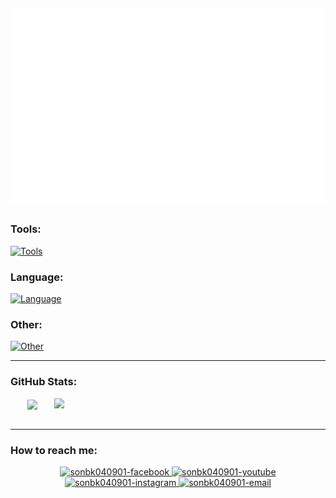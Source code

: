 
<a><img src="sonle040901.svg"></a>
---

### Tools:
[![Tools](https://skillicons.dev/icons?i=vscode,idea,eclipse,docker)]([https://skillicons.dev](https://skillicons.dev/icons?i=vscode,idea,eclipse,docker))
### Language:
[![Language](https://skillicons.dev/icons?i=js,html,css,java,nodejs,php,c,mysql)]([https://skillicons.dev](https://skillicons.dev/icons?i=js,html,css,java,nodejs,php,c,mysql))
### Other:
[![Other](https://skillicons.dev/icons?i=linux,codepen,git,github,heroku,emacs,latex,regex,svg)]([https://skillicons.dev](https://skillicons.dev/icons?i=linux,codepen,git,github,heroku,emacs,latex,regex,svg))

---
### GitHub Stats:

<div align=center>
  <a href="#" title="sonbk040901">
    <img width="315" align="center" src="https://github-readme-stats.vercel.app/api/top-langs/?username=sonbk040901&hide=c%23,powershell,Mathematica,Ruby,Objective-C,Objective-C%2b%2b,Cuda&title_color=61dafb&text_color=ffffff&icon_color=61dafb&bg_color=20232a&langs_count=8&layout=compact&border_color=61dafb&hide_border=true" />
  </a>
  <a href="#" title="sonbk040901">
    <img align="right" width="434" src="https://github-readme-stats.vercel.app/api?username=sonbk040901&show_icons=true&theme=react&border_color=61dafb&hide_border=true" />
  </a>
</div>
<br>

---
### How to reach me:
<div align="center">    
  <a href="https://fb.me/bk04092001" target="top">
    <img height="64" width="64" src="https://media.giphy.com/media/xpUtJjsEFZk7EcwPLs/giphy.gif" alt="sonbk040901-facebook" />
  </a>
  <a href="https://www.youtube.com/channel/UCL8HXTHfAvq7q08xMXBiKRA" target="top">
    <img height="64" width="64" src="https://media.giphy.com/media/fVtghR89I5E9ZAHSsZ/giphy.gif" alt="sonbk040901-youtube" />
  </a>
  <a href="https://instagram.com/son_le.4901" target="top">
    <img height="64" width="64" src="https://media.giphy.com/media/jqVUX17Ze8mw0nXBbJ/giphy.gif" alt="sonbk040901-instagram" />
  </a>
  <a href="mailto:leducson007@gmail.com" target="top">
    <img height="64" width="64" src="https://media.giphy.com/media/QuI2G48pcj20qNHE3f/giphy.gif" alt="sonbk040901-email" />
  </a>
</div>
<!--**sonbk040901/sonbk040901** is a ✨ _special_ ✨ repository because its `README.md` (this file) appears on your GitHub profile.
Here are some ideas to get you started:
- 🔭 I’m currently working on ...
- 👯 I’m looking to collaborate on ...
- 🤔 I’m looking for help with ...
- 💬 Ask me about ...
- 📫 How to reach me: ...
- 😄 Pronouns: ...
- ⚡ Fun fact: ...-->

[SOICT-RHUST]: https://soict.hust.edu.vn/

[Facebook]: https://fb.me/bk04092001

